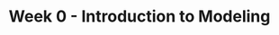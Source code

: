 ---
title: "Week 0 - Introduction to Modeling<br>"
weekNumber: 0
days:
  - date: "2024-09-27"
    events:
      - name: LEC 1
        type: lecture
        title: Introduction to Modeling
        blank: resources/lectures/lec01/lec01-blank.pdf
        filled: resources/lectures/lec01/lec01-filled.pdf
        podcast: https://podcast.ucsd.edu/watch/fa24/dsc40a_a00/1
        reading:
      - name: SUR
        type: survey
        title: <b>Welcome Survey</b>
        url: https://forms.gle/5YmaUuC8BELz7NW48
---